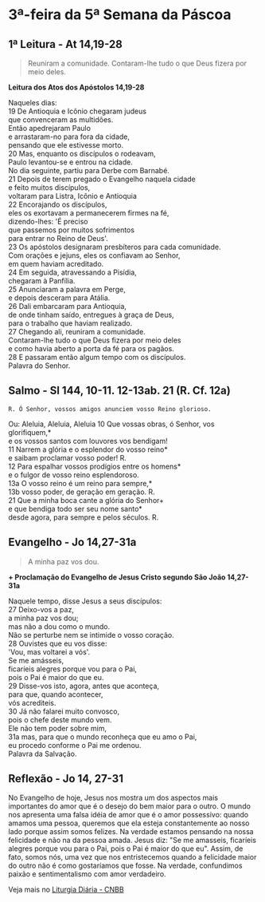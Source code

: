 # 3ª-feira da 5ª Semana da Páscoa

## 1ª Leitura - At 14,19-28

> Reuniram a comunidade. Contaram-lhe tudo o que Deus fizera por meio deles.

**Leitura dos Atos dos Apóstolos 14,19-28**

Naqueles dias:    
19 De Antioquia e Icônio chegaram judeus   
 que convenceram as multidões.   
 Então apedrejaram Paulo   
 e arrastaram-no para fora da cidade,   
 pensando que ele estivesse morto.    
20 Mas, enquanto os discípulos o rodeavam,   
 Paulo levantou-se e entrou na cidade.   
 No dia seguinte, partiu para Derbe com Barnabé.    
21 Depois de terem pregado o Evangelho naquela cidade   
 e feito muitos discípulos,   
 voltaram para Listra, Icônio e Antioquia    
22 Encorajando os discípulos,   
 eles os exortavam a permanecerem firmes na fé,   
 dizendo-lhes: 'É preciso   
 que passemos por muitos sofrimentos   
 para entrar no Reino de Deus'.    
23 Os apóstolos designaram presbíteros para cada comunidade.   
 Com orações e jejuns, eles os confiavam ao Senhor,   
 em quem haviam acreditado.    
24 Em seguida, atravessando a Pisídia,   
 chegaram à Panfília.    
25 Anunciaram a palavra em Perge,   
 e depois desceram para Atália.    
26 Dali embarcaram para Antioquia,   
 de onde tinham saído, entregues à graça de Deus,   
 para o trabalho que haviam realizado.    
27 Chegando ali, reuniram a comunidade.   
 Contaram-lhe tudo o que Deus fizera por meio deles   
 e como havia aberto a porta da fé para os pagãos.    
28 E passaram então algum tempo com os discípulos.   
 Palavra do Senhor.

## Salmo - Sl 144, 10-11. 12-13ab. 21 (R. Cf. 12a)

`R. Ó Senhor, vossos amigos anunciem vosso Reino glorioso.`

Ou: Aleluia, Aleluia, Aleluia 
10 Que vossas obras, ó Senhor, vos glorifiquem,*   
 e os vossos santos com louvores vos bendigam!    
11 Narrem a glória e o esplendor do vosso reino*   
 e saibam proclamar vosso poder! R.    
12 Para espalhar vossos prodígios entre os homens*   
 e o fulgor de vosso reino esplendoroso.    
13a O vosso reino é um reino para sempre,*    
13b vosso poder, de geração em geração. R.    
21 Que a minha boca cante a glória do Senhor+   
 e que bendiga todo ser seu nome santo*   
 desde agora, para sempre e pelos séculos. R.

## Evangelho - Jo 14,27-31a

> A minha paz vos dou.

**+ Proclamação do Evangelho de Jesus Cristo segundo São João 14,27-31a**

Naquele tempo, disse Jesus a seus discípulos:    
27 Deixo-vos a paz,   
 a minha paz vos dou;   
 mas não a dou como o mundo.    
 Não se perturbe nem se intimide o vosso coração.    
28 Ouvistes que eu vos disse:   
 'Vou, mas voltarei a vós'.   
 Se me amásseis,   
 ficaríeis alegres porque vou para o Pai,   
 pois o Pai é maior do que eu.    
29 Disse-vos isto, agora, antes que aconteça,   
 para que, quando acontecer,   
 vós acrediteis.    
30 Já não falarei muito convosco,   
 pois o chefe deste mundo vem.   
 Ele não tem poder sobre mim,    
31a mas, para que o mundo reconheça que eu amo o Pai,   
 eu procedo conforme o Pai me ordenou.   
 Palavra da Salvação.

## Reflexão - Jo 14, 27-31

No Evangelho de hoje, Jesus nos mostra um dos aspectos mais importantes do amor que é o desejo do bem maior para o outro. O mundo nos apresenta uma falsa idéia de amor que é o amor possessivo: quando amamos uma pessoa, queremos que ela esteja constantemente ao nosso lado porque assim somos felizes. Na verdade estamos pensando na nossa felicidade e não na da pessoa amada. Jesus diz: "Se me amasseis, ficaríeis alegres porque vou para o Pai, pois o Pai é maior do que eu". Assim, de fato, somos nós, uma vez que nos entristecemos quando a felicidade maior do outro não é como gostaríamos que fosse. Na verdade, confundimos paixão e sentimentalismo com amor verdadeiro.

Veja mais no [Liturgia Diária - CNBB](http://liturgiadiaria.cnbb.org.br/app/user/user/UserView.php?ano=2017&mes=5&dia=16)
